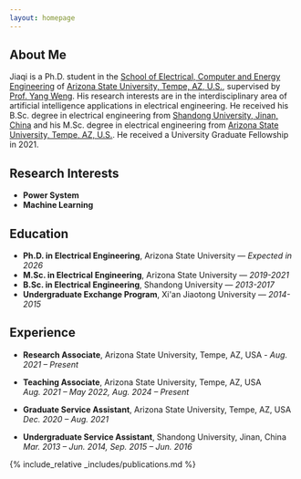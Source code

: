 ```yaml
---
layout: homepage
---
```


## About Me

Jiaqi is a Ph.D. student in the [School of Electrical, Computer and Energy Engineering](https://ecee.engineering.asu.edu/) of [Arizona State University, Tempe, AZ, U.S.](https://www.asu.edu), supervised by [Prof. Yang Weng](https://www.public.asu.edu/~yweng2/).  His research interests are in the interdisciplinary area of artificial intelligence applications in electrical engineering. He received his B.Sc. degree in electrical engineering from [Shandong University, Jinan, China](https://en.sdu.edu.cn/) and his M.Sc. degree in electrical engineering from [Arizona State University, Tempe, AZ, U.S.](https://www.asu.edu). He received a University Graduate Fellowship in 2021. 

## Research Interests

- **Power System**
- **Machine Learning**

## Education

- **Ph.D. in Electrical Engineering**, Arizona State University — *Expected in 2026*
- **M.Sc. in Electrical Engineering**, Arizona State University — *2019-2021*
- **B.Sc. in Electrical Engineering**, Shandong University — *2013-2017*
- **Undergraduate Exchange Program**, Xi'an Jiaotong University — *2014-2015*

## Experience

- **Research Associate**, Arizona State University, Tempe, AZ, USA - *Aug. 2021 – Present*

- **Teaching Associate**, Arizona State University, Tempe, AZ, USA  
  *Aug. 2021 – May 2022, Aug. 2024 – Present*

- **Graduate Service Assistant**, Arizona State University, Tempe, AZ, USA  
  *Dec. 2020 – Aug. 2021*

- **Undergraduate Service Assistant**, Shandong University, Jinan, China  
  *Mar. 2013 – Jun. 2014, Sep. 2015 – Jun. 2016*


{% include_relative _includes/publications.md %}


